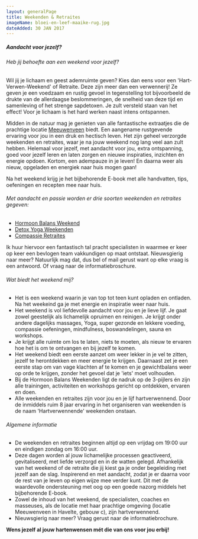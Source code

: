 ```yaml
---
layout: generalPage
title: Weekenden & Retraites
imageName: bloei-en-leef-maaike-rug.jpg
dateAdded: 30 JAN 2017
---
```

##### Aandacht voor jezelf?

###### Heb jij behoefte aan een weekend voor jezelf?
Wil jij je lichaam en geest ademruimte geven? Kies dan eens voor een 'Hart-Verwen-Weekend' of Retraite. Deze zijn meer dan een verwennerij! Ze geven je een voedzaam en rustig gevoel in tegenstelling tot bijvoorbeeld de drukte van de allerdaagse beslommeringen, de snelheid van deze tijd en samenleving of het strenge sapdetoxen. Je zult versteld staan van het effect! Voor je lichaam is het hard werken naast intens ontspannen.

Midden in de natuur mag je genieten van alle fantastische extraatjes die de prachtige locatie [Meeuwenveen] biedt. Een aangename rustgevende ervaring voor jou in een druk en hectisch leven. Het zijn geheel verzorgde weekenden en retraites, waar je na jouw weekend nog lang veel aan zult hebben. Helemaal voor jezelf, met aandacht voor jou, extra ontspanning, goed voor jezelf leren en laten zorgen en nieuwe inspiraties, inzichten én energie opdoen. Kortom, een adempauze in je leven! En daarna weer als nieuw, opgeladen en energiek naar huis mogen gaan!

Na het weekend krijg je het bijbehorende E-book met alle handvatten, tips, oefeningen en recepten mee naar huis.

###### Met aandacht en passie worden er drie soorten weekenden en retraites gegeven:

* [Hormoon Balans Weekend]
* [Detox Yoga Weekenden]
* [Compassie Retraites]

Ik huur hiervoor een fantastisch tal pracht specialisten in waarmee er keer op keer een bevlogen team vakkundigen op maat ontstaat.  Nieuwsgierig naar meer? Natuurlijk mag dat, dus bel of mail gerust want op elke vraag is een antwoord. Of vraag naar de informatiebroschure.

###### Wat biedt het weekend mij?

* Het is een weekend waarin je van top tot teen kunt opladen en ontladen. Na het weekeind ga je met energie en inspiratie weer naar huis.
* Het weekend is vol liefdevolle aandacht voor jou en je lieve lijf. Je gaat zowel geestelijk als lichamelijk opruimen en reinigen. Je krijgt onder andere dagelijks massages, Yoga, super gezonde en lekkere voeding, compassie oefeningen, mindfulness, boswandelingen, sauna en workshops.
* Je krijgt alle ruimte om los te laten, niets te moeten, als nieuw te ervaren hoe het is om te ontvangen en bij jezelf te komen.
* Het weekend biedt een eerste aanzet om weer lekker in je vel te zitten, jezelf te herontdekken en meer energie te krijgen. Daarnaast zet je een eerste stap om van vage klachten af te komen en je gewichtbalans weer op orde te krijgen, zonder het gevoel dat je 'iets' moet volhouden.
* Bij de Hormoon Balans Weekenden ligt de nadruk op de 3-pijlers én zijn alle trainingen, activiteiten en workshops gericht op ontdekken, ervaren en doen.
* Alle weekenden en retraites zijn voor jou en je lijf hartverwennend. Door de inmiddels ruim 8 jaar ervaring in het organiseren van weekenden is de naam 'Hartverwennende' weekenden onstaan.

###### Algemene informatie

* De weekenden en retraites beginnen altijd op een vrijdag om 19:00 uur en eindigen zondag om 16:00 uur.
* Deze dagen worden al jouw lichamelijke processen geactiveerd, gevitaliseerd, met liefde verzorgd en in de watten gelegd. Afhankelijk van het weekend of de retraite die jij kiest ga je onder begeleiding met jezelf aan de slag. Inspirerend en met aandacht, zodat je er daarna voor de rest van je leven op eigen wijze mee verder kunt. Dit met de waardevolle ondersteuning met oog op een goede nazorg middels het bijbehorende E-book.
* Zowel de inhoud van het weekend, de specialisten, coaches en masseuses, als de locatie met haar prachtige omgeving (locatie Meeuwenveen in Havelte, gebouw c), zijn hartverwennend.
* Nieuwsgierig naar meer? Vraag gerust naar de informatiebrochure.

**Wens jezelf al jouw hartenwensen mét die van ons voor jou erbij!**

[Meeuwenveen]: http://www.meeuwenveen.nl/
[Hormoon Balans Weekend]: {{site.baseurl}}/page/hormoon-balans-weekend
[Detox Yoga Weekenden]: {{site.baseurl}}/noginvullen
[Compassie Retraites]: {{site.baseurl}}/noginvullen
